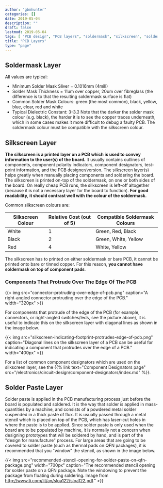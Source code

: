 ```yaml
---
author: "gbmhunter"
categories: []
date: 2019-05-04
description: ""
draft: false
lastmod: 2019-05-04
tags: [ "PCB design", "PCB layers", "soldermask", "silkscreen", "solder paste", "PCBs", "stack-up", "layers", "manufacturing" ]
title: "PCB Layers"
type: "page"
---
```


## Soldermask Layer

All values are typical:

* Minimum Solder Mask Sliver = 0.1016mm (4mill)
* Solder Mask Thickness = 11um over copper, 20um over fibreglass (the difference is to that the resulting soldermask surface is flat)
* Common Solder Mask Colours: green (the most common), black, yellow, blue, clear, red and white
* Typical Dielectric Constant: 3-3.3 Note that the darker the solder mask colour (e.g. black), the harder it is to see the copper traces underneath, which in some cases makes it more difficult to debug a faulty PCB. The soldermask colour must be compatible with the silkscreen colour.

## Silkscreen Layer

**The silkscreen is a printed layer on a PCB which is used to convey information to the user(s) of the board.** It usually contains outlines of components, component polarity indicators, component designators, test-point information, and the PCB designer/version. The silkscreen layer(s) helps greatly when manually placing components and soldering the board. The silkscreen is printed on-top of the soldermask, on one or both sides of the board. On really cheap PCB runs, the silkscreen is left-off altogether (because it is not a necessary layer for the board to function). **For good readability, it should contrast well with the colour of the soldermask.**

Common silkscreen colours are:

<table>
  <thead>
      <tr>
        <th>Silkscreen Colour</th>
        <th>Relative Cost (out of 5)</th>
        <th>Compatible Soldermask Colours</th>
      </tr>
  </thead>
  <tbody>
    <tr>
      <td>White</td>
      <td>1</td>
      <td>Green, Red, Black</td>
    </tr>
    <tr>
      <td>Black</td>
      <td>2</td>
      <td>Green, White, Yellow</td>
    </tr>
    <tr>
      <td>Red</td>
      <td>4</td>
      <td>White, Yellow</td>
    </tr>
  </tbody>
</table>

The silkscreen has to printed on either soldermask or bare PCB, it cannot be printed onto bare or tinned copper. For this reason, **you cannot have soldermask on top of component pads**.

### Components That Protrude Over The Edge Of The PCB

{{< img src="connector-protruding-over-edge-of-pcb.png" caption="A right-angled connector protruding over the edge of the PCB."  width="320px" >}}

For components that protrude of the edge of the PCB (for example, connectors, or right-angled switches/leds, see the picture above), it is useful to indicate this on the silkscreen layer with diagonal lines as shown in the image below.

{{< img src="silkscreen-indicating-footprint-protrudes-edge-of-pcb.png" caption="Diagonal lines on the silkscreen layer of a PCB can be useful for indicating a component that protrudes over the edge of a PCB."  width="400px" >}}

For a list of common component designators which are used on the silkscreen layer, see the {{% link text="Component Designators page" src="/electronics/circuit-design/component-designators/index.md" %}}.

## Solder Paste Layer

Solder paste is applied in the PCB manufacturing process just before the board is populated and soldered. It is the way that solder is applied in mass-quantities by a machine, and consists of a powdered metal solder suspended in a thick paste of flux. It is usually passed through a metal stencil which is placed on top of the PCB, which has laser-cut holes in where the paste is to be applied. Since solder paste is only used when the board are to be populated by machine, it is normally not a concern when designing prototypes that will be soldered by hand, and is part of the "design for manufacture" process. For large areas that are going to be covered to solder paste (such as thermal pads on QFN packages), it is recommended that you "window" the stencil, as shown in the image below.

{{< img src="recommended-stencil-opening-for-solder-paste-on-qfn-package.png" width="700px" caption="The recommended stencil opening for solder paste on a QFN package. Note the windowing to prevent the package from floating during soldering. Image from http://www.ti.com/lit/an/sloa122/sloa122.pdf." >}}

